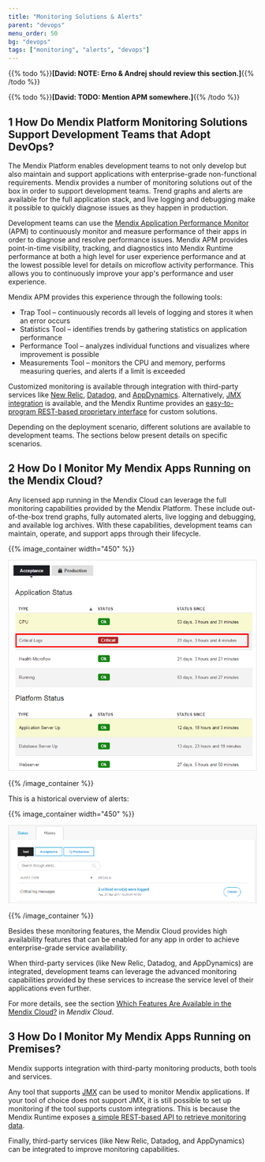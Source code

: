 ```yaml
---
title: "Monitoring Solutions & Alerts"
parent: "devops"
menu_order: 50
bg: "devops"
tags: ["monitoring", "alerts", "devops"]
---
```


{{% todo %}}**[David: NOTE: Erno & Andrej should review this section.]**{{% /todo %}}

{{% todo %}}**[David: TODO: Mention APM somewhere.]**{{% /todo %}}

## 1 How Do Mendix Platform Monitoring Solutions Support Development Teams that Adopt DevOps?

The Mendix Platform enables development teams to not only develop but also maintain and support applications with enterprise-grade non-functional requirements. Mendix provides a number of monitoring solutions out of the box in order to support development teams. Trend graphs and alerts are available for the full application stack, and live logging and debugging make it possible to quickly diagnose issues as they happen in production.

Development teams can use the [Mendix Application Performance Monitor](https://docs.mendix.com/apm/) (APM) to continuously monitor and measure performance of their apps in order to diagnose and resolve performance issues. Mendix APM provides point-in-time visibility, tracking, and diagnostics into Mendix Runtime performance at both a high level for user experience performance and at the lowest possible level for details on microflow activity performance. This allows you to continuously improve your app's performance and user experience.

Mendix APM provides this experience through the following tools:

* Trap Tool – continuously records all levels of logging and stores it when an error occurs
* Statistics Tool – identifies trends by gathering statistics on application performance
* Performance Tool – analyzes individual functions and visualizes where improvement is possible
* Measurements Tool – monitors the CPU and memory, performs measuring queries, and alerts if a limit is exceeded

Customized monitoring is available through integration with third-party services like [New Relic](https://docs.mendix.com/howto/monitoring-troubleshooting/manage-application-performance-with-new-relic), [Datadog](https://www.datadoghq.com/), and [AppDynamics](https://docs.mendix.com/howto/monitoring-troubleshooting/manage-application-performance-with-appdynamics). Alternatively, [JMX integration](https://docs.mendix.com/howto/monitoring-troubleshooting/monitoring-mendix-using-jmx) is available, and the Mendix Runtime provides an [easy-to-program REST-based proprietary interface](https://docs.mendix.com/refguide/monitoring-mendix-runtime) for custom solutions.

Depending on the deployment scenario, different solutions are available to development teams. The sections below present details on specific scenarios.

## 2 How Do I Monitor My Mendix Apps Running on the Mendix Cloud?

Any licensed app running in the Mendix Cloud can leverage the full monitoring capabilities provided by the Mendix Platform. These include out-of-the-box trend graphs, fully automated alerts, live logging and debugging, and available log archives. With these capabilities, development teams can maintain, operate, and support apps through their lifecycle.

{{% image_container width="450" %}}

![](attachments/alerts.png)

{{% /image_container %}}

This is a historical overview of alerts:

{{% image_container width="450" %}}

![](attachments/alerts-history.png)

{{% /image_container %}}

Besides these monitoring features, the Mendix Cloud provides high availability features that can be enabled for any app in order to achieve enterprise-grade service availability.

When third-party services (like New Relic, Datadog, and AppDynamics) are integrated, development teams can leverage the advanced monitoring capabilities provided by these services to increase the service level of their applications even further.

For more details, see the section [Which Features Are Available in the Mendix Cloud?](../app-capabilities/mendix-cloud-features#cloud-portal) in *Mendix Cloud*.

## 3 How Do I Monitor My Mendix Apps Running on Premises?

Mendix supports integration with third-party monitoring products, both tools and services.

Any tool that supports [JMX](https://docs.mendix.com/howto/monitoring-troubleshooting/monitoring-mendix-using-jmx) can be used to monitor Mendix applications. If your tool of choice does not support JMX, it is still possible to set up monitoring if the tool supports custom integrations. This is because the Mendix Runtime exposes [a simple REST-based API to retrieve monitoring data](https://docs.mendix.com/refguide/monitoring-mendix-runtime).

Finally, third-party services (like New Relic, Datadog, and AppDynamics) can be integrated to improve monitoring capabilities.
